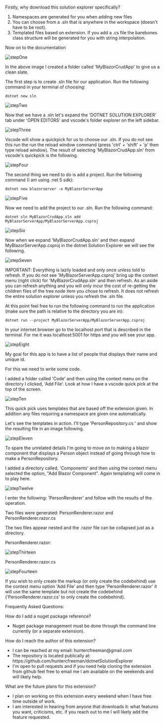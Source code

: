 Firstly, why download this solution explorer specifically?

<ol>
<li>Namespaces are generated for you when adding new files</li>
<li>You can choose from a .sln that is anywhere in the workspace (doesn't have to be root).</li>
<li>Templated files based on extension. If you add a .cs file the barebones class structure will be generated for you with string interpolation.</li>
</ol>

Now on to the documentation

![stepOne](/home/hunter/Desktop/Repos/dotnetSolutionExplorer/markdownImages/stepOne.png)

In the above image I created a folder called 'MyBlazorCrudApp' to give us a clean slate.

The first step is to create .sln file for our application. Run the following command in your terminal of choosing:

````
dotnet new sln
````

![stepTwo](/home/hunter/Desktop/Repos/dotnetSolutionExplorer/markdownImages/stepTwo.png)

Now that we have a .sln let's expand the 'DOTNET SOLUTION EXPLORER' tab under 'OPEN EDITORS' and vscode's folder explorer on the left sidebar.

![stepThree](/home/hunter/Desktop/Repos/dotnetSolutionExplorer/markdownImages/stepThree.png)

Vscode will show a quickpick for us to choose our .sln. If you do not see this run the run the reload window command (press 'ctrl' + 'shift' + 'p' then type reload window). The result of selecting 'MyBlazorCrudApp.sln' from vscode's quickpick is the following.

![stepFour](/home/hunter/Desktop/Repos/dotnetSolutionExplorer/markdownImages/stepFour.png)

The second thing we need to do is add a project. Run the following command (I am using .net 5 sdk):

```
dotnet new blazorserver -o MyBlazorServerApp
```

![stepFive](/home/hunter/Desktop/Repos/dotnetSolutionExplorer/markdownImages/stepFive.png)

Now we need to add the project to our .sln. Run the following command:

```
dotnet sln MyBlazorCrudApp.sln add MyBlazorServerApp/MyBlazorServerApp.csproj
```

![stepSix](/home/hunter/Desktop/Repos/dotnetSolutionExplorer/markdownImages/stepSix.png)

Now when we expand 'MyBlazorCrudApp.sln' and then expand MyBlazorServerApp.csproj in the dotnet Solution Explorer we will see the following.

![stepSeven](/home/hunter/Desktop/Repos/dotnetSolutionExplorer/markdownImages/stepSeven.png)

IMPORTANT: Everything is lazily loaded and only once unless told to refresh. If you do not see 'MyBlazorServerApp.csproj' bring up the context menu (right click) for 'MyBlazorCrudApp.sln' and then refresh. As an aside you can refresh anything and you will only incur the cost of re-getting the children files of the tree node item you chose to refresh. It does not refresh the entire solution explorer unless you refresh the .sln file.

At this point feel free to run the following command to run the application (make sure the path is relative to the directory you are in):

```
dotnet run --project MyBlazorServerApp/MyBlazorServerApp.csproj
```

In your internet browser go to the localhost port that is described in the terminal. For me it was localhost:5001 for https and you will see your app.

![stepEight](/home/hunter/Desktop/Repos/dotnetSolutionExplorer/markdownImages/stepEight.png)

My goal for this app is to have a list of people that displays their name and unique id.

For this we need to write some code.

I added a folder called 'Code' and then using the context menu on the directory I clicked, 'Add File'. Look at how I have a vscode quick pick at the top of the screen.

![stepTen](/home/hunter/Desktop/Repos/dotnetSolutionExplorer/markdownImages/stepTen.png)

This quick pick uses templates that are based off the extension given. In addition any files requiring a namespace are given one automatically.

Let's see the templates in action. I'll type 'PersonRepository.cs ' and show the resulting file in an image following.

![stepEleven](/home/hunter/Desktop/Repos/dotnetSolutionExplorer/markdownImages/stepEleven.png)

To spare the unrelated details I'm going to move on to making a blazor component that displays a Person object instead of going through how to make a PersonRepository.

I added a directory called, 'Components' and then using the context menu selected the option, "Add Blazor Component". Again templating will come in to play here.

![stepTwelve](/home/hunter/Desktop/Repos/dotnetSolutionExplorer/markdownImages/stepTwelve.png)

I enter the following: 'PersonRenderer' and follow with the results of the operation.

Two files were generated: PersonRenderer.razor and PersonRenderer.razor.cs

The two files appear nested and the .razor file can be collapsed just as a directory.

PersonRenderer.razor:

![stepThirteen](/home/hunter/Desktop/Repos/dotnetSolutionExplorer/markdownImages/stepThirteen.png)

PersonRenderer.razor.cs

![stepFourteen](/home/hunter/Desktop/Repos/dotnetSolutionExplorer/markdownImages/stepFourteen.png)

If you wish to only create the markup (or only create the codebehind) use the context menu option 'Add File' and then type 'PersonRenderer.razor' it will use the same template but not create the codebehind ('PersonRenderer.razor.cs' to only create the codebehind).

Frequently Asked Questions:

How do I add a nuget package reference?

<ul>
    <li>Nuget package management must be done through the command line currently (or a separate extension).</li>
</ul>

How do I reach the author of this extension?

<ul>
    <li>I can be reached at my email: huntercfreeman@gmail.com</li>
    <li>The repository is located publically at: https://github.com/huntercfreeman/dotnetSolutionExplorer</li>
    <li>I'm open to pull requests and if you need help cloning the extension from github feel free to email me I am available on the weekends and will likely help.</li>
</ul>

What are the future plans for this extension?

<ul>
    <li>I plan on working on this extension every weekend when I have free time outside of work.</li>
    <li>I am interested in hearing from anyone that downloads it: what features you want, criticisms, etc. if you reach out to me I will likely add the feature requested.</li>
</ul>

